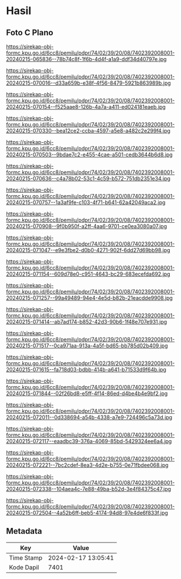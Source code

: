 # Hasil

## Foto C Plano

https://sirekap-obj-formc.kpu.go.id/6cc8/pemilu/pdpr/74/02/39/20/08/7402392008001-20240215-065836--78b74c8f-1f6b-4d4f-a1a9-ddf34d40797e.jpg

https://sirekap-obj-formc.kpu.go.id/6cc8/pemilu/pdpr/74/02/39/20/08/7402392008001-20240215-070016--d33a659b-e38f-4f56-8479-5921b863989b.jpg

https://sirekap-obj-formc.kpu.go.id/6cc8/pemilu/pdpr/74/02/39/20/08/7402392008001-20240215-070154--f525aae8-126b-4a7a-a411-ed024181eaeb.jpg

https://sirekap-obj-formc.kpu.go.id/6cc8/pemilu/pdpr/74/02/39/20/08/7402392008001-20240215-070330--bea12ce2-ccba-4597-a5e8-a482c2e299f4.jpg

https://sirekap-obj-formc.kpu.go.id/6cc8/pemilu/pdpr/74/02/39/20/08/7402392008001-20240215-070503--9bdae7c2-e455-4cae-a501-cedb3644b6d8.jpg

https://sirekap-obj-formc.kpu.go.id/6cc8/pemilu/pdpr/74/02/39/20/08/7402392008001-20240215-070636--c4a78b02-53c1-4c59-b572-751db2351e34.jpg

https://sirekap-obj-formc.kpu.go.id/6cc8/pemilu/pdpr/74/02/39/20/08/7402392008001-20240215-070757--1a3af9fe-c103-4f71-b641-62a42049aca2.jpg

https://sirekap-obj-formc.kpu.go.id/6cc8/pemilu/pdpr/74/02/39/20/08/7402392008001-20240215-070908--9f0b950f-a2ff-4aa6-9701-ce0ea3080a07.jpg

https://sirekap-obj-formc.kpu.go.id/6cc8/pemilu/pdpr/74/02/39/20/08/7402392008001-20240215-071047--e9e3fbe2-d0b0-4271-902f-6dd27d69bb98.jpg

https://sirekap-obj-formc.kpu.go.id/6cc8/pemilu/pdpr/74/02/39/20/08/7402392008001-20240215-071154--609d78e0-c951-4643-bc29-683ecefda692.jpg

https://sirekap-obj-formc.kpu.go.id/6cc8/pemilu/pdpr/74/02/39/20/08/7402392008001-20240215-071257--99a49489-94e4-4e5d-b82b-21eacdde9908.jpg

https://sirekap-obj-formc.kpu.go.id/6cc8/pemilu/pdpr/74/02/39/20/08/7402392008001-20240215-071414--ab7ad174-b852-42d3-90b6-1f48e707e931.jpg

https://sirekap-obj-formc.kpu.go.id/6cc8/pemilu/pdpr/74/02/39/20/08/7402392008001-20240215-071517--0ca971aa-913a-4a5f-bd65-bb785d02b409.jpg

https://sirekap-obj-formc.kpu.go.id/6cc8/pemilu/pdpr/74/02/39/20/08/7402392008001-20240215-071615--fa718d03-bdbb-414b-a641-b71533d9f64b.jpg

https://sirekap-obj-formc.kpu.go.id/6cc8/pemilu/pdpr/74/02/39/20/08/7402392008001-20240215-071844--02f26bd8-e5ff-4f14-86ed-d4be4b4e9bf2.jpg

https://sirekap-obj-formc.kpu.go.id/6cc8/pemilu/pdpr/74/02/39/20/08/7402392008001-20240215-072011--0d338694-a54b-4338-a7e9-724496c5a73d.jpg

https://sirekap-obj-formc.kpu.go.id/6cc8/pemilu/pdpr/74/02/39/20/08/7402392008001-20240215-072117--eaadbc39-376a-4069-85bd-5429324ee6a4.jpg

https://sirekap-obj-formc.kpu.go.id/6cc8/pemilu/pdpr/74/02/39/20/08/7402392008001-20240215-072221--7bc2cdef-8ea3-4d2e-b755-0e71fbdee068.jpg

https://sirekap-obj-formc.kpu.go.id/6cc8/pemilu/pdpr/74/02/39/20/08/7402392008001-20240215-072338--104aea4c-7e88-49ba-b52d-3e4f84375c47.jpg

https://sirekap-obj-formc.kpu.go.id/6cc8/pemilu/pdpr/74/02/39/20/08/7402392008001-20240215-072504--4a52b6ff-beb5-4174-94d8-97e4de6f833f.jpg


## Metadata

| Key        | Value               |
| ---------- | ------------------- |
| Time Stamp | 2024-02-17 13:05:41 |
| Kode Dapil | 7401                |



